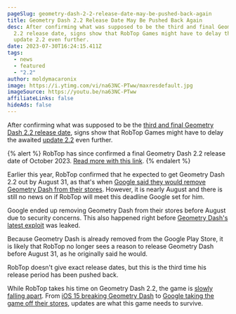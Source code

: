 ```yaml
---
pageSlug: geometry-dash-2-2-release-date-may-be-pushed-back-again
title: Geometry Dash 2.2 Release Date May Be Pushed Back Again
desc: After confirming what was supposed to be the third and final Geometry Dash
  2.2 release date, signs show that RobTop Games might have to delay the awaited
  update 2.2 even further.
date: 2023-07-30T16:24:15.411Z
tags:
  - news
  - featured
  - "2.2"
author: moldymacaronix
image: https://i.ytimg.com/vi/na63NC-PTww/maxresdefault.jpg
imageSource: https://youtu.be/na63NC-PTww
affiliateLinks: false
hideAds: false
---
```

After confirming what was supposed to be the [third and final Geometry Dash 2.2 release date](/posts/robtop-confirms-third-and-final-geometry-dash-2-2-release-date/), signs show that RobTop Games might have to delay the awaited [update 2.2](/categories/2.2/) even further.

{% alert %}
RobTop has since confirmed a final Geometry Dash 2.2 release date of October 2023. [Read more with this link](/posts/final-geometry-dash-2-2-release-date-confirmed-by-robtop/).
{% endalert %}

Earlier this year, RobTop confirmed that he expected to get Geometry Dash 2.2 out by August 31, as that's when [Google said they would remove Geometry Dash from their stores](/posts/geometry-dash-removed-from-google-play-store-following-security-concerns/). However, it is nearly August and there is still no news on if RobTop will meet this deadline Google set for him.

Google ended up removing Geometry Dash from their stores before August due to security concerns. This also happened right before [Geometry Dash's latest exploit](/posts/geometry-dash-exploit-puts-all-levels-and-you-at-risk/) was leaked.

Because Geometry Dash is already removed from the Google Play Store, it is likely that RobTop no longer sees a reason to release Geometry Dash before August 31, as he originally said he would.

RobTop doesn't give exact release dates, but this is the third time his release period has been pushed back.

While RobTop takes his time on Geometry Dash 2.2, the game is [slowly falling apart](/posts/geometry-dash-moderators-attempt-to-take-down-third-party-fixes-to-dangerous-exploit/). From [iOS 15 breaking Geometry Dash](/posts/geometry-dash-how-to-fix-ios-crash-bug/) to [Google taking the game off their stores](/posts/geometry-dash-moderator-says-2-2-is-right-around-the-corner/), updates are what this game needs to survive.